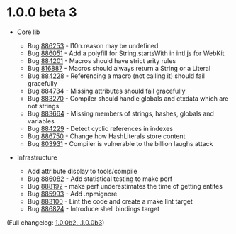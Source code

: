 1.0.0 beta 3
============

* Core lib
  * Bug [886253](https://bugzil.la/886253) - l10n.reason may be undefined
  * Bug [886051](https://bugzil.la/886051) - Add a polyfill for String.startsWith in intl.js for WebKit
  * Bug [884201](https://bugzil.la/884201) - Macros should have strict arity rules
  * Bug [816887](https://bugzil.la/816887) - Macros should always return a String or a Literal
  * Bug [884228](https://bugzil.la/884228) - Referencing a macro (not calling it) should fail gracefully
  * Bug [884734](https://bugzil.la/884734) - Missing attributes should fail gracefully
  * Bug [883270](https://bugzil.la/883270) - Compiler should handle globals and ctxdata which are not strings
  * Bug [883664](https://bugzil.la/883664) - Missing members of strings, hashes, globals and variables
  * Bug [884229](https://bugzil.la/884229) - Detect cyclic references in indexes
  * Bug [886750](https://bugzil.la/886750) - Change how HashLiterals store content
  * Bug [803931](https://bugzil.la/803931) - Compiler is vulnerable to the billion laughs attack

* Infrastructure
  * Add attribute display to tools/compile 
  * Bug [886082](https://bugzil.la/886082) - Add statistical testing to make perf
  * Bug [888192](https://bugzil.la/888192) - make perf underestimates the time of getting entites
  * Bug [885993](https://bugzil.la/885993) - Add .npmignore
  * Bug [883100](https://bugzil.la/883100) - Lint the code and create a make lint target
  * Bug [886824](https://bugzil.la/886824) - Introduce shell bindings target

(Full changelog: [1.0.0b2...1.0.0b3][])

[1.0.0b2...1.0.0b3]: https://github.com/l20n/l20n.js/compare/1.0.0b2...1.0.0b3
